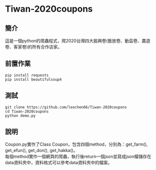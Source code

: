 # Tiwan-2020coupons

## 簡介
這是一個python的爬蟲程式，爬2020台灣四大振興卷(藝放卷、動茲卷、農遊卷、客家卷)的所有合作店家。

## 前置作業
```
pip install requests
pip install beautifulsoup4
```

## 測試
```
git clone https://github.com/leochen66/Tiwan-2020coupons
cd Tiwan-2020coupons
python demo.py
```

## 說明
Coupon.py實作了Class Coupon，包含四個method，分別為：get_farm(), get_efun(), get_don(), get_hakka()。 <br>
每個method實作一個網頁的爬蟲，執行後return一個json並寫成json檔儲存在data資料夾中，資料格式可以參考data資料夾中的檔案。